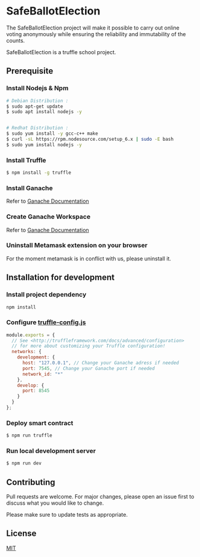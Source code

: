 # SafeBallotElection

The SafeBallotElection project will make it possible to carry out online voting anonymously while ensuring the reliability and immutability of the counts.

SafeBallotElection is a truffle school project.

## Prerequisite

### Install Nodejs & Npm

```bash
# Debian Distribution :
$ sudo apt-get update
$ sudo apt install nodejs -y


# Redhat Distribution :
$ sudo yum install -y gcc-c++ make
$ curl -sL https://rpm.nodesource.com/setup_6.x | sudo -E bash
$ sudo yum install nodejs -y

```

### Install Truffle

```bash
$ npm install -g truffle
```

### Install Ganache

Refer to [Ganache Documentation](https://www.trufflesuite.com/docs/ganache/quickstart#1-install-ganache)

### Create Ganache Workspace

Refer to
[Ganache Documentation](https://www.trufflesuite.com/docs/ganache/quickstart#1-install-ganache)

### Uninstall Metamask extension on your browser

For the moment metamask is in conflict with us, please uninstall it.

## Installation for development

### Install project dependency

```bash
npm install
```

### Configure [truffle-config.js](truffle-config.js)

```js
module.exports = {
  // See <http://truffleframework.com/docs/advanced/configuration>
  // for more about customizing your Truffle configuration!
  networks: {
    development: {
      host: "127.0.0.1", // Change your Ganache adress if needed
      port: 7545, // Change your Ganache port if needed
      network_id: "*"
    },
    develop: {
      port: 8545
    }
  }
};
```

### Deploy smart contract

```bash
$ npm run truffle
```

### Run local development server

```bash
$ npm run dev
```

## Contributing

Pull requests are welcome. For major changes, please open an issue first to discuss what you would like to change.

Please make sure to update tests as appropriate.

## License

[MIT](https://choosealicense.com/licenses/mit/)

